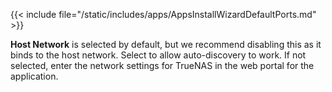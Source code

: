 &NewLine;

{{< include file="/static/includes/apps/AppsInstallWizardDefaultPorts.md" >}}

**Host Network** is selected by default, but we recommend disabling this as it binds to the host network.
Select to allow auto-discovery to work.
If not selected, enter the network settings for TrueNAS in the web portal for the application.